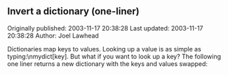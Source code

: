 ## Invert a dictionary (one-liner) 
Originally published: 2003-11-17 20:38:28 
Last updated: 2003-11-17 20:38:28 
Author: Joel Lawhead 
 
Dictionaries map keys to values. Looking up a value is as simple as typing:\nmydict[key]. But what if you want to look up a key? The following one liner returns a new dictionary with the keys and values swapped: